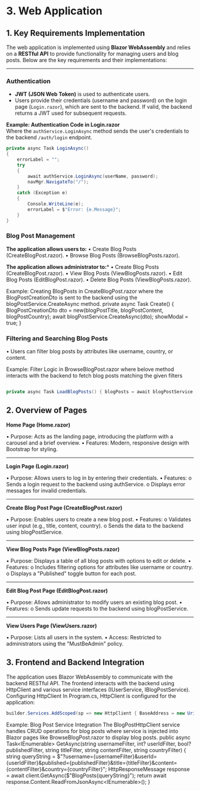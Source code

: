 # 3. Web Application

## 1. Key Requirements Implementation

The web application is implemented using **Blazor WebAssembly** and relies on a **RESTful API** to provide functionality for managing users and blog posts. Below are the key requirements and their implementations:

---

### Authentication

- **JWT (JSON Web Token)** is used to authenticate users.
- Users provide their credentials (username and password) on the login page (`Login.razor`), which are sent to the backend. If valid, the backend returns a JWT used for subsequent requests.

**Example: Authentication Code in Login.razor**  
Where the `authService.LoginAsync` method sends the user's credentials to the backend `/auth/login` endpoint.

```csharp
private async Task LoginAsync()
{
    errorLabel = "";
    try
    {
        await authService.LoginAsync(userName, password);
        navMgr.NavigateTo("/");
    }
    catch (Exception e)
    {
        Console.WriteLine(e);
        errorLabel = $"Error: {e.Message}";
    }
}
```

### Blog Post Management
**The application allows users to:**
•	Create Blog Posts (CreateBlogPost.razor).
•	Browse Blog Posts (BrowseBlogPosts.razor).

**The application allows administrator to:***
•	Create Blog Posts (CreateBlogPost.razor).
•	View Blog Posts (ViewBlogPosts.razor).
•	Edit Blog Posts (EditBlogPost.razor).
•	Delete Blog Posts (ViewBlogPosts.razor).

Example: Creating BlogPosts in CreateBlogPost.razor where the BlogPostCreationDto is sent to the backend using the blogPostService.CreateAsync method.
private async Task Create() { BlogPostCreationDto dto = new(blogPostTitle, blogPostContent, blogPostCountry); await blogPostService.CreateAsync(dto); showModal = true; }

### Filtering and Searching Blog Posts
•	Users can filter blog posts by attributes like username, country, or content.

Example: Filter Logic in BrowseBlogPost.razor where belove method interacts with the backend to fetch blog posts matching the given filters
```csharp

private async Task LoadBlogPosts() { blogPosts = await blogPostService.GetAsync( usernameFilter, userIdFilter, true, titleContainsFilter, contentContainsFilter, countryContainsFilter ); }
```

## 2. Overview of Pages

**Home Page (Home.razor)** 

•	Purpose: Acts as the landing page, introducing the platform with a carousel and a brief overview.
•	Features: Modern, responsive design with Bootstrap for styling.
________________________________________

**Login Page (Login.razor)**

•	Purpose: Allows users to log in by entering their credentials.
•	Features:
o	Sends a login request to the backend using authService.
o	Displays error messages for invalid credentials.
________________________________________

**Create Blog Post Page (CreateBlogPost.razor)**

•	Purpose: Enables users to create a new blog post.
•	Features:
o	Validates user input (e.g., title, content, country).
o	Sends the data to the backend using blogPostService.
________________________________________

**View Blog Posts Page (ViewBlogPosts.razor)**

•	Purpose: Displays a table of all blog posts with options to edit or delete.
•	Features:
o	Includes filtering options for attributes like username or country.
o	Displays a "Published" toggle button for each post.
________________________________________

**Edit Blog Post Page (EditBlogPost.razor)**

•	Purpose: Allows administrator to modify users  an existing blog post.
•	Features:
o	Sends update requests to the backend using blogPostService.
________________________________________

**View Users Page (ViewUsers.razor)**

•	Purpose: Lists all users in the system.
•	Access: Restricted to administrators using the "MustBeAdmin" policy.

## 3. Frontend and Backend Integration
The application uses Blazor WebAssembly to communicate with the backend RESTful API. The frontend interacts with the backend using HttpClient and various service interfaces (IUserService, IBlogPostService).
Configuring HttpClient
In Program.cs, HttpClient is configured for the application:
```csharp
builder.Services.AddScoped(sp => new HttpClient { BaseAddress = new Uri("https://localhost:7159") });
```

Example: Blog Post Service Integration
The BlogPostHttpClient service handles CRUD operations for blog posts  where service is injected into Blazor pages like BrowseBlogPost.razor to display blog posts.
public async Task<IEnumerable<BlogPost>> GetAsync(string usernameFilter, int? userIdFilter, bool? publishedFilter, string titleFilter, string contentFilter, string countryFilter) { string queryString = $"?username={usernameFilter}&userId={userIdFilter}&published={publishedFilter}&title={titleFilter}&content={contentFilter}&country={countryFilter}"; HttpResponseMessage response = await client.GetAsync($"BlogPosts{queryString}"); return await response.Content.ReadFromJsonAsync<IEnumerable<BlogPost>>(); }










